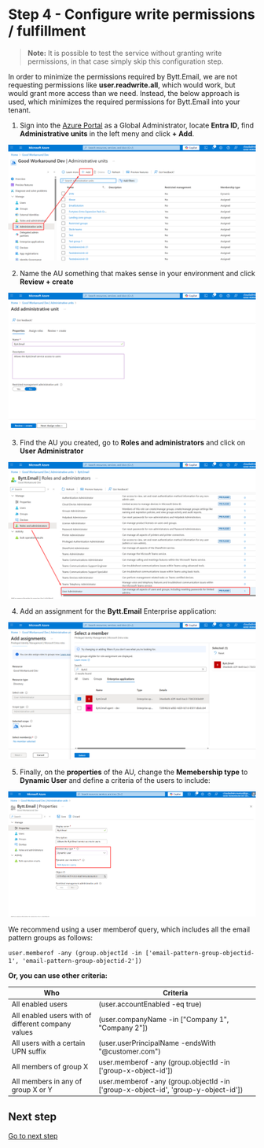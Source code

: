# Step 4 - Configure write permissions / fulfillment

> **Note:** It is possible to test the service without granting write permissions, in that case simply skip this configuration step.

In order to minimize the permissions required by Bytt.Email, we are not requesting permissions like **user.readwrite.all**, which would work, but would grant more access than we need. Instead, the below approach is used, which minimizes the required permissions for Bytt.Email into your tenant. 

1. Sign into the [Azure Portal](https://portal.azure.com) as a Global Administrator, locate **Entra ID**, find **Administrative units** in the left meny and click **+ Add**.

![](media/20250918124350.png)

2. Name the AU something that makes sense in your environment and click **Review + create**

![](media/20250918124453.png)

3. Find the AU you created, go to **Roles and administrators** and click on **User Administrator**

![](media/20250918124632.png)

4. Add an assignment for the **Bytt.Email** Enterprise application:

![](media/20250918124818.png)

5. Finally, on the **properties** of the AU, change the **Memebership type** to **Dynamic User** and define a criteria of the users to include:

![](media/20250918125102.png)

We recommend using a user memberof query, which includes all the email pattern groups as follows:

```
user.memberof -any (group.objectId -in ['email-pattern-group-objectid-1', 'email-pattern-group-objectid-2'])
```

**Or, you can use other criteria:**

| Who | Criteria |
|-|-|
| All enabled users                                  | (user.accountEnabled -eq true) |
| All enabled users with of different company values | (user.companyName -in ["Company 1", "Company 2"]) |
| All users with a certain UPN suffix                | (user.userPrincipalName -endsWith "@customer.com") |
| All members of group X                             | user.memberof -any (group.objectId -in ['group-x-object-id']) |
| All members in any of group X or Y                 | user.memberof -any (group.objectId -in ['group-x-object-id', 'group-y-object-id']) |

## Next step

[Go to next step](config-step5.md)